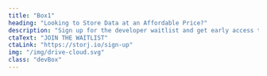```yaml
---
title: "Box1"
heading: "Looking to Store Data at an Affordable Price?"
description: "Sign up for the developer waitlist and get early access to our affordable and resilient network when it launches into production."
ctaText: "JOIN THE WAITLIST"
ctaLink: "https://storj.io/sign-up"
img: "/img/drive-cloud.svg"
class: "devBox"
---
```


